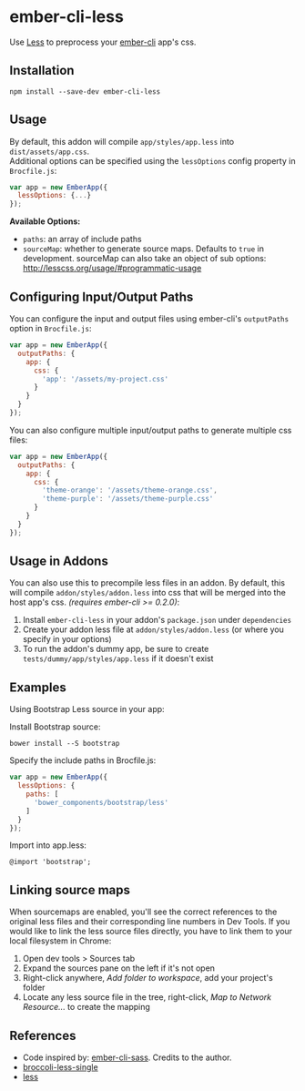 # ember-cli-less

Use [Less](http://lesscss.org/) to preprocess your [ember-cli](http://www.ember-cli.com/) app's css.

## Installation

```
npm install --save-dev ember-cli-less
```

## Usage

By default, this addon will compile `app/styles/app.less` into `dist/assets/app.css`.  
Additional options can be specified using the `lessOptions` config property in `Brocfile.js`:

```javascript
var app = new EmberApp({
  lessOptions: {...}
});
```

**Available Options:**  
- `paths`: an array of include paths
- `sourceMap`: whether to generate source maps. Defaults to `true` in development.  sourceMap can also
take an object of sub options: http://lesscss.org/usage/#programmatic-usage

## Configuring Input/Output Paths

You can configure the input and output files using ember-cli's `outputPaths` option in `Brocfile.js`:
```javascript
var app = new EmberApp({
  outputPaths: {
    app: {
      css: {
        'app': '/assets/my-project.css'
      }
    }
  }
});
```

You can also configure multiple input/output paths to generate multiple css files:

```javascript
var app = new EmberApp({
  outputPaths: {
    app: {
      css: {
        'theme-orange': '/assets/theme-orange.css',
        'theme-purple': '/assets/theme-purple.css'
      }
    }
  }
});
```

## Usage in Addons

You can also use this to precompile less files in an addon. By default, this
will compile `addon/styles/addon.less` into css that will be merged into the
host app's css. *(requires ember-cli >= 0.2.0)*:

1. Install `ember-cli-less` in your addon's `package.json` under `dependencies`
2. Create your addon less file at `addon/styles/addon.less` (or where you specify in your options)
3. To run the addon's dummy app, be sure to create `tests/dummy/app/styles/app.less` if it doesn't exist

## Examples

Using Bootstrap Less source in your app:

Install Bootstrap source:  
```
bower install --S bootstrap
```

Specify the include paths in Brocfile.js:  
```javascript
var app = new EmberApp({
  lessOptions: {
    paths: [
      'bower_components/bootstrap/less'
    ]
  }
});
```

Import into app.less:  
```less
@import 'bootstrap';
```

## Linking source maps

When sourcemaps are enabled, you'll see the correct references to the original less files and their corresponding 
line numbers in Dev Tools. If you would like to link the less source files directly, you have to link them to 
your local filesystem in Chrome:

1. Open dev tools > Sources tab
2. Expand the sources pane on the left if it's not open
3. Right-click anywhere, _Add folder to workspace_, add your project's folder
4. Locate any less source file in the tree, right-click, _Map to Network Resource..._ to create the mapping

## References

- Code inspired by: [ember-cli-sass](https://github.com/aexmachina/ember-cli-sass). Credits to the author.
- [broccoli-less-single](https://github.com/gabrielgrant/broccoli-less-single)
- [less](https://github.com/less/less.js)
